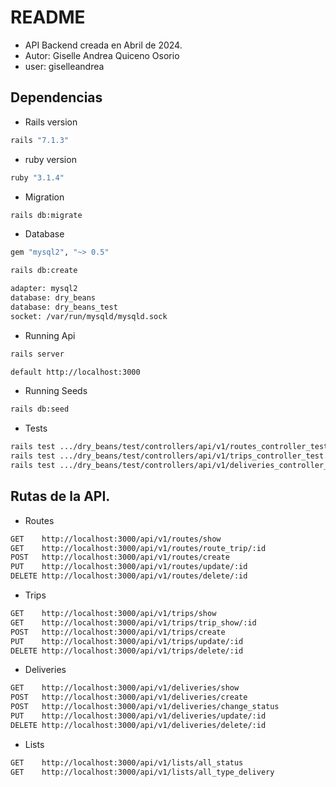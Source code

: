 
# README 

- API Backend creada en Abril de 2024.
- Autor: Giselle Andrea Quiceno Osorio
- user: giselleandrea

## Dependencias 

* Rails version 
```bash
rails "7.1.3"
```
* ruby version
```bash
ruby "3.1.4"
```
* Migration
```bash
rails db:migrate
```
* Database
```bash
gem "mysql2", "~> 0.5"

rails db:create

adapter: mysql2
database: dry_beans
database: dry_beans_test
socket: /var/run/mysqld/mysqld.sock

```
* Running Api
```bash
rails server

default http://localhost:3000 

```
* Running Seeds 
```bash
rails db:seed
```

* Tests
```bash
rails test .../dry_beans/test/controllers/api/v1/routes_controller_test.rb
rails test .../dry_beans/test/controllers/api/v1/trips_controller_test.rb
rails test .../dry_beans/test/controllers/api/v1/deliveries_controller_test.rb

```

## Rutas de la API.

* Routes
```bash
GET    http://localhost:3000/api/v1/routes/show
GET    http://localhost:3000/api/v1/routes/route_trip/:id
POST   http://localhost:3000/api/v1/routes/create
PUT    http://localhost:3000/api/v1/routes/update/:id
DELETE http://localhost:3000/api/v1/routes/delete/:id
```

* Trips
```bash
GET    http://localhost:3000/api/v1/trips/show
GET    http://localhost:3000/api/v1/trips/trip_show/:id
POST   http://localhost:3000/api/v1/trips/create
PUT    http://localhost:3000/api/v1/trips/update/:id
DELETE http://localhost:3000/api/v1/trips/delete/:id
```

* Deliveries
```bash
GET    http://localhost:3000/api/v1/deliveries/show
POST   http://localhost:3000/api/v1/deliveries/create
POST   http://localhost:3000/api/v1/deliveries/change_status
PUT    http://localhost:3000/api/v1/deliveries/update/:id
DELETE http://localhost:3000/api/v1/deliveries/delete/:id
```

* Lists
```bash
GET    http://localhost:3000/api/v1/lists/all_status
GET    http://localhost:3000/api/v1/lists/all_type_delivery
```




